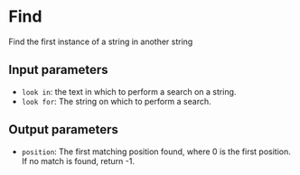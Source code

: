 # Find

Find the first instance of a string in another string

## Input parameters

- `look in`: the text in which to perform a search on a string.
- `look for`: The string on which to perform a search.

## Output parameters

- `position`: The first matching position found, where 0 is the first position. If no match is found, return -1.
